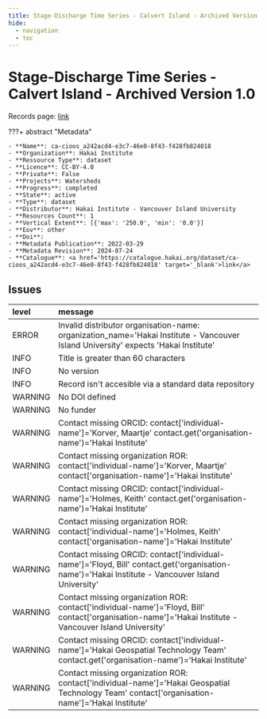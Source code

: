 ```yaml
---
title: Stage-Discharge Time Series - Calvert Island - Archived Version 1.0
hide:
  - navigation
  - toc
---
```


# Stage-Discharge Time Series - Calvert Island - Archived Version 1.0

Records page: <a href='https://catalogue.hakai.org/dataset/ca-cioos_a242acd4-e3c7-46e0-8f43-f428fb824018' target='_blank'>link</a>

???+ abstract "Metadata"

    - **Name**: ca-cioos_a242acd4-e3c7-46e0-8f43-f428fb824018 
    - **Organization**: Hakai Institute 
    - **Ressource Type**: dataset 
    - **Licence**: CC-BY-4.0 
    - **Private**: False 
    - **Projects**: Watersheds 
    - **Progress**: completed 
    - **State**: active 
    - **Type**: dataset 
    - **Distributor**: Hakai Institute - Vancouver Island University 
    - **Resources Count**: 1 
    - **Vertical Extent**: [{'max': '250.0', 'min': '0.0'}] 
    - **Eov**: other 
    - **Doi**:  
    - **Metadata Publication**: 2022-03-29 
    - **Metadata Revision**: 2024-07-24 
    - **Catalogue**: <a href='https://catalogue.hakai.org/dataset/ca-cioos_a242acd4-e3c7-46e0-8f43-f428fb824018' target='_blank'>link</a> 

<div id='map'></div>




## Issues
| level   | message                                                                                                                                                  |
|:--------|:---------------------------------------------------------------------------------------------------------------------------------------------------------|
| ERROR   | Invalid distributor organisation-name: organization_name='Hakai Institute - Vancouver Island University' expects 'Hakai Institute'                       |
| INFO    | Title is greater than 60 characters                                                                                                                      |
| INFO    | No version                                                                                                                                               |
| INFO    | Record isn't accesible via a standard data repository                                                                                                    |
| WARNING | No DOI defined                                                                                                                                           |
| WARNING | No funder                                                                                                                                                |
| WARNING | Contact missing ORCID: contact['individual-name']='Korver, Maartje' contact.get('organisation-name')='Hakai Institute'                                   |
| WARNING | Contact missing organization ROR:  contact['individual-name']='Korver, Maartje' contact['organisation-name']='Hakai Institute'                           |
| WARNING | Contact missing ORCID: contact['individual-name']='Holmes, Keith' contact.get('organisation-name')='Hakai Institute'                                     |
| WARNING | Contact missing organization ROR:  contact['individual-name']='Holmes, Keith' contact['organisation-name']='Hakai Institute'                             |
| WARNING | Contact missing ORCID: contact['individual-name']='Floyd, Bill' contact.get('organisation-name')='Hakai Institute - Vancouver Island University'         |
| WARNING | Contact missing organization ROR:  contact['individual-name']='Floyd, Bill' contact['organisation-name']='Hakai Institute - Vancouver Island University' |
| WARNING | Contact missing ORCID: contact['individual-name']='Hakai Geospatial Technology Team' contact.get('organisation-name')='Hakai Institute'                  |
| WARNING | Contact missing organization ROR:  contact['individual-name']='Hakai Geospatial Technology Team' contact['organisation-name']='Hakai Institute'          |


<script>
   document.addEventListener("DOMContentLoaded", function() {
    var map = L.map('map').setView([51.505, -125.09], 5);
    L.tileLayer('https://tile.openstreetmap.org/{z}/{x}/{y}.png', {
        maxZoom: 19,
        attribution: '&copy; <a href="http://www.openstreetmap.org/copyright">OpenStreetMap</a>'
    }).addTo(map);
    var geojsonFeature = {
        "type": "Feature",
        "properties": {
            "name" : "Stage-Discharge Time Series - Calvert Island - Archived Version 1.0"
        },
        "geometry": {'type': 'Polygon', 'coordinates': [[[-128.13217163085935, 51.59626804559349], [-127.97149658203124, 51.59626804559349], [-127.97149658203124, 51.6857538480987], [-128.13217163085935, 51.6857538480987], [-128.13217163085935, 51.59626804559349]]]}
    }
    L.geoJSON(geojsonFeature).addTo(map);
   })
</script>